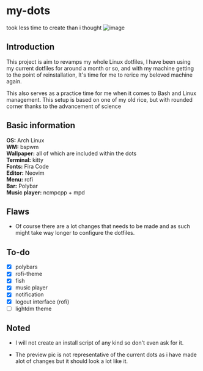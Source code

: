 # my-dots
took less time to create than i thought
![image](https://github.com/Vesial/my-dots/blob/main/second.jpg)

## Introduction
This project is aim to revamps my whole Linux dotfiles, I have been using my current dotfiles for around a month or so, and with my machine getting to the point of reinstallation, It's time for me to rerice my beloved machine again.

This also serves as a practice time for me when it comes to Bash and Linux management.
This setup is based on one of my old rice, but with rounded corner thanks to the advancement of science 

## Basic information
**OS:** Arch Linux  
**WM:** bspwm    
**Wallpaper:** all of which are included within the dots       
**Terminal:** kitty  
**Fonts:** Fira Code                            
**Editor:** Neovim  
**Menu:** rofi  
**Bar:** Polybar  
**Music player:** ncmpcpp + mpd
## Flaws
- Of course there are a lot changes that needs to be made and as such might take way longer to configure the dotfiles.

## To-do
- [x] polybars
- [x] rofi-theme
- [x] fish
- [x] music player
- [x] notification
- [x] logout interface (rofi)
- [ ] lightdm theme

## Noted
- I will not create an install script of any kind so don't even ask for it.

- The preview pic is not representative of the current dots as i have made alot of changes but it should look a lot like it.
